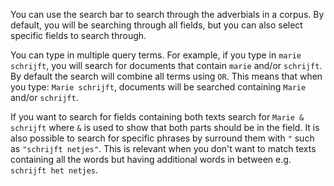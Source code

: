 You can use the search bar to search through the adverbials in a corpus. By default, you will be searching through all fields, but you can also select specific fields to search through.

You can type in multiple query terms. For example, if you type in `marie schrijft`, you will search for documents that contain `marie` and/or `schrijft`. By default the search will combine all terms using `OR`. This means that when you type: `Marie schrijft`, documents will be searched containing `Marie` and/or `schrijft`.

If you want to search for fields containing both texts search for `Marie & schrijft` where `&` is used to show that both parts should be in the field. It is also possible to search for specific phrases by surround them with `"` such as `"schrijft netjes"`. This is relevant when you don't want to match texts containing all the words but having additional words in between e.g. `schrijft het netjes`.

